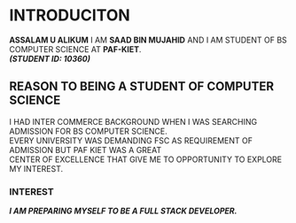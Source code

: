 INTRODUCITON
============

**ASSALAM U ALIKUM** I AM **SAAD BIN MUJAHID** AND I AM STUDENT OF BS
COMPUTER SCIENCE AT **PAF-KIET**.\
***(STUDENT ID: 10360)***

REASON TO BEING A STUDENT OF COMPUTER SCIENCE
---------------------------------------------

I HAD INTER COMMERCE BACKGROUND WHEN I WAS SEARCHING ADMISSION FOR BS
COMPUTER SCIENCE.\
EVERY UNIVERSITY WAS DEMANDING FSC AS REQUIREMENT OF ADMISSION BUT PAF
KIET WAS A GREAT\
CENTER OF EXCELLENCE THAT GIVE ME TO OPPORTUNITY TO EXPLORE MY INTEREST.

### INTEREST

***I AM PREPARING MYSELF TO BE A FULL STACK DEVELOPER.***
